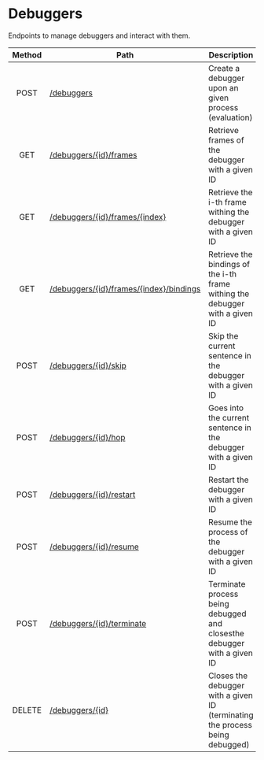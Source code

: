 # Debuggers
Endpoints to manage debuggers and interact with them.

| Method | Path | Description | Parameters | Payload |
| :--: | -- | -- | :--: | -- |
| POST | [/debuggers](debuggers/post.md) | Create a debugger upon an given process (evaluation) | - | ```json { "process": "string" }``` |
| GET | [/debuggers/{id}/frames](debuggers/frames/get.md) | Retrieve frames of the debugger with a given ID | - | - |
| GET | [/debuggers/{id}/frames/{index}](debuggers/frame/get.md) | Retrieve the i-th frame withing the debugger with a given ID | - | - |
| GET | [/debuggers/{id}/frames/{index}/bindings](debuggers/frame/bindings/get.md) | Retrieve the bindings of the i-th frame withing the debugger with a given ID | - | - |
| POST | [/debuggers/{id}/skip](debuggers/skip.md) | Skip the current sentence in the debugger with a given ID | - | - |
| POST | [/debuggers/{id}/hop](debuggers/hop.md) | Goes into the current sentence in the debugger with a given ID | - | - |
| POST | [/debuggers/{id}/restart](debuggers/restart.md) | Restart the debugger with a given ID | - | - |
| POST | [/debuggers/{id}/resume](debuggers/resume.md) | Resume the process of the debugger with a given ID | - | - |
| POST | [/debuggers/{id}/terminate](debuggers/terminate.md) | Terminate process being debugged and closesthe debugger with a given ID | - | - |
| DELETE | [/debuggers/{id}](debuggers/delete.md) | Closes the debugger with a given ID (terminating the process being debugged) | - | - |